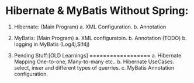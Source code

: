 Hibernate & MyBatis Without Spring:
===================================
1. Hibernate: (Main Program)
   a. XML Configuration.
   b. Annotation 

2. MyBatis:   (Main Program)
   a. XML configuratoin.
   b. Annotation (TODO)
   b. logging in MyBatis (Log4j,Slf4j)
   
3. Pending Stuff:[OLD Learnings]
==================
a. Hibernate Mapping One-to-one, Many-to-many etc..
b. Hibernate UseCases. select, inser and different types of querries.
c. MyBatis Annotation configuration.
